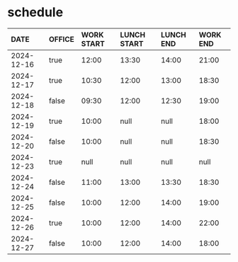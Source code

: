 # schedule

| DATE | OFFICE | WORK START | LUNCH START | LUNCH END | WORK END |
| :-- | :-- | :-- | :-- | :-- | :-- |
| 2024-12-16 | true | 12:00 | 13:30 | 14:00 | 21:00 |
| 2024-12-17 | true | 10:30 | 12:00 | 13:00 | 18:30 |
| 2024-12-18 | false | 09:30 | 12:00 | 12:30 | 19:00 |
| 2024-12-19 | true | 10:00 | null | null | 18:00 |
| 2024-12-20 | false | 10:00 | null | null | 18:30 |
| 2024-12-23 | true | null | null | null | null |
| 2024-12-24 | false | 11:00 | 13:00 | 13:30 | 18:30 |
| 2024-12-25 | false | 10:00 | 12:00 | 14:00 | 19:00 |
| 2024-12-26 | true | 10:00 | 12:00 | 14:00 | 22:00 |
| 2024-12-27 | false | 10:00 | 12:00 | 14:00 | 18:00 |
